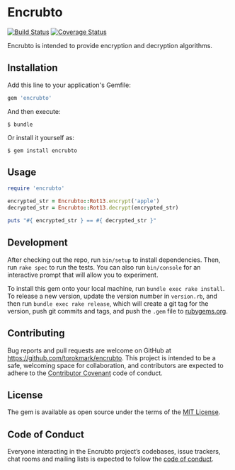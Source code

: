# Encrubto

[![Build Status](https://travis-ci.org/torokmark/encrubto.svg?branch=master)](https://travis-ci.org/torokmark/encrubto)
[![Coverage Status](https://coveralls.io/repos/github/torokmark/encrubto/badge.svg?branch=master)](https://coveralls.io/github/torokmark/encrubto?branch=master)

Encrubto is intended to provide encryption and decryption algorithms.

## Installation

Add this line to your application's Gemfile:

```ruby
gem 'encrubto'
```

And then execute:

    $ bundle

Or install it yourself as:

    $ gem install encrubto

## Usage

```ruby
require 'encrubto'

encrypted_str = Encrubto::Rot13.encrypt('apple')
decrypted_str = Encrubto::Rot13.decrypt(encrypted_str)

puts "#{ encrypted_str } == #{ decrypted_str }"
```

## Development

After checking out the repo, run `bin/setup` to install dependencies. Then, run `rake spec` to run the tests. You can also run `bin/console` for an interactive prompt that will allow you to experiment.

To install this gem onto your local machine, run `bundle exec rake install`. To release a new version, update the version number in `version.rb`, and then run `bundle exec rake release`, which will create a git tag for the version, push git commits and tags, and push the `.gem` file to [rubygems.org](https://rubygems.org).

## Contributing

Bug reports and pull requests are welcome on GitHub at https://github.com/torokmark/encrubto. This project is intended to be a safe, welcoming space for collaboration, and contributors are expected to adhere to the [Contributor Covenant](http://contributor-covenant.org) code of conduct.

## License

The gem is available as open source under the terms of the [MIT License](https://opensource.org/licenses/MIT).

## Code of Conduct

Everyone interacting in the Encrubto project’s codebases, issue trackers, chat rooms and mailing lists is expected to follow the [code of conduct](https://github.com/torokmark/encrubto/blob/master/CODE_OF_CONDUCT.md).
